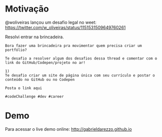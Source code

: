 # Motivação 
@woliveiras lançou um desafio legal no weet:
https://twitter.com/w_oliveiras/status/1151531509649760261

Resolvi entrar na brincadeira.

```
Bora fazer uma brincadeira pra movimentar quem precisa criar um portfólio?

Te desafio a resolver algum dos desafios dessa thread e comentar com o link do GitHub/Codepen/projeto no ar!

1)
Te desafio criar um site de página única com seu currículo e postar o conteúdo no GitHub ou no Codepen

Posta o link aqui

#codeChallenge #dev #career

```  

# Demo
Para acessar o live demo online: http://gabrieldarezzo.github.io

